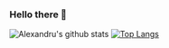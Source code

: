 ### Hello there 👋

![Alexandru's github stats](https://github-readme-stats.vercel.app/api?username=alemoraru&show_icons=true&theme=vue-dark)
[![Top Langs](https://github-readme-stats.vercel.app/api/top-langs/?username=alemoraru&theme=vue-dark)](https://github.com/anuraghazra/github-readme-stats)
<!--
**alemoraru/alemoraru** is a ✨ _special_ ✨ repository because its `README.md` (this file) appears on your GitHub profile.

Here are some ideas to get you started:

- 🔭 I’m currently working on ...
- 🌱 I’m currently learning ...
- 👯 I’m looking to collaborate on ...
- 🤔 I’m looking for help with ...
- 💬 Ask me about ...
- 📫 How to reach me: ...
- 😄 Pronouns: ...
- ⚡ Fun fact: ...
-->
